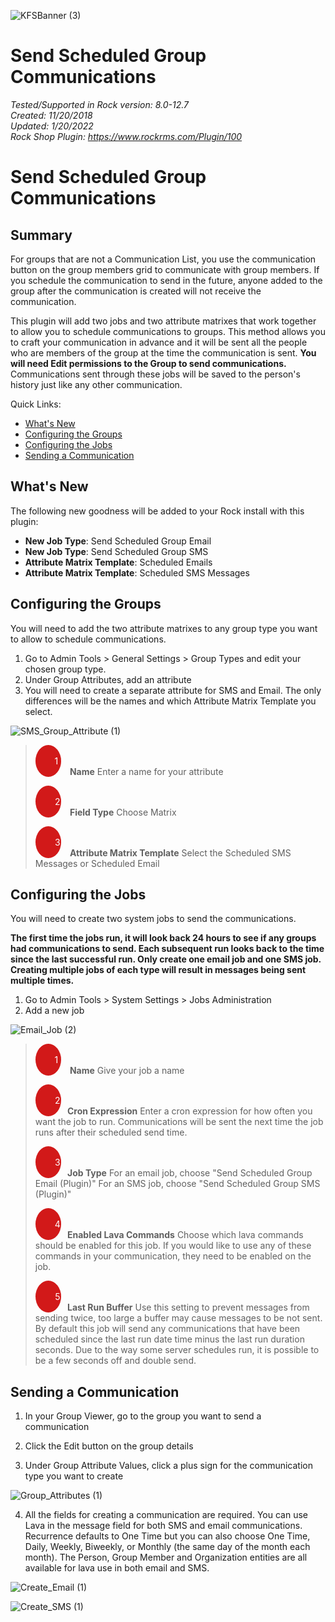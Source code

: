 ![KFSBanner (3)](https://user-images.githubusercontent.com/81330042/118855629-938f0f00-b89b-11eb-8b82-7496ebd61e08.jpg)



# Send Scheduled Group Communications
*Tested/Supported in Rock version:  8.0-12.7*   
*Created:  11/20/2018*  
*Updated:  1/20/2022*   
*Rock Shop Plugin: https://www.rockrms.com/Plugin/100*

# Send Scheduled Group Communications

## Summary

For groups that are not a Communication List, you use the communication button on the group members grid to communicate with group members. If you schedule the communication to send in the future, anyone added to the group after the communication is created will not receive the communication.

This plugin will add two jobs and two attribute matrixes that work together to allow you to schedule communications to groups. This method allows you to craft your communication in advance and it will be sent all the people who are members of the group at the time the communication is sent. **You will need Edit permissions to the Group to send communications.** Communications sent through these jobs will be saved to the person's history just like any other communication.



Quick Links:

- [What's New](#whats-new)
- [Configuring the Groups](#configuring-the-groups)
- [Configuring the Jobs](#configuring-the-jobs)
- [Sending a Communication](#sending-a-communication)



## What's New

The following new goodness will be added to your Rock install with this plugin:

- **New Job Type**: Send Scheduled Group Email
- **New Job Type**: Send Scheduled Group SMS
- **Attribute Matrix Template**: Scheduled Emails
- **Attribute Matrix Template**: Scheduled SMS Messages



## Configuring the Groups

You will need to add the two attribute matrixes to any group type you want to allow to schedule communications.

1. Go to Admin Tools > General Settings > Group Types and edit your chosen group type.
2. Under Group Attributes, add an attribute
3. You will need to create a separate attribute for SMS and Email. The only differences will be the names and which Attribute Matrix Template you select.

![SMS_Group_Attribute (1)](https://user-images.githubusercontent.com/81330042/123459868-76d9ab80-d5ac-11eb-89f8-a8045b16d93f.png)

> <span style="padding-left: 30px; margin-right: 10px; width: .8em;background: #d21919; border-radius: 100%; color: white; text-align: center; display: inline-block;">&nbsp;&nbsp;1&nbsp;&nbsp;</span> **Name** Enter a name for your attribute
>
> <span style="padding-left: 30px; margin-right: 10px; width: .8em;background: #d21919; border-radius: 100%; color: white; text-align: center; display: inline-block;">&nbsp;&nbsp;2&nbsp;&nbsp;</span> **Field Type** Choose Matrix
>
> <span style="padding-left: 30px; margin-right: 10px; width: .8em;background: #d21919; border-radius: 100%; color: white; text-align: center; display: inline-block;">&nbsp;&nbsp;3&nbsp;&nbsp;</span> **Attribute Matrix Template** Select the Scheduled SMS Messages or Scheduled Email



## Configuring the Jobs

You will need to create two system jobs to send the communications.

**The first time the jobs run, it will look back 24 hours to see if any groups had communications to send. Each subsequent run looks back to the time since the last successful run. Only create one email job and one SMS job. Creating multiple jobs of each type will result in messages being sent multiple times.**

1. Go to Admin Tools > System Settings > Jobs Administration
2. Add a new job

![Email_Job (2)](https://user-images.githubusercontent.com/81330042/123459947-8f49c600-d5ac-11eb-8fb0-3fa27aa8405e.png)

> <span style="padding-left: 30px; margin-right: 10px; width: .8em;background: #d21919; border-radius: 100%; color: white; text-align: center; display: inline-block;">&nbsp;&nbsp;1&nbsp;&nbsp;</span> **Name** Give your job a name
>
> <span style="padding-left: 30px; margin-right: 10px; width: .8em;background: #d21919; border-radius: 100%; color: white; text-align: center; display: inline-block;">&nbsp;&nbsp;2&nbsp;&nbsp;</span>**Cron Expression** Enter a cron expression for how often you want the job to run. Communications will be sent the next time the job runs after their scheduled send time.
>
> <span style="padding-left: 30px; margin-right: 10px; width: .8em;background: #d21919; border-radius: 100%; color: white; text-align: center; display: inline-block;">&nbsp;&nbsp;3&nbsp;&nbsp;</span>**Job Type** For an email job, choose "Send Scheduled Group Email (Plugin)" For an SMS job, choose "Send Scheduled Group SMS (Plugin)"
>
> <span style="padding-left: 30px; margin-right: 10px; width: .8em;background: #d21919; border-radius: 100%; color: white; text-align: center; display: inline-block;">&nbsp;&nbsp;4&nbsp;&nbsp;</span>**Enabled Lava Commands** Choose which lava commands should be enabled for this job. If you would like to use any of these commands in your communication, they need to be enabled on the job.
>
> <span style="padding-left: 30px; margin-right: 10px; width: .8em;background: #d21919; border-radius: 100%; color: white; text-align: center; display: inline-block;">&nbsp;&nbsp;5&nbsp;&nbsp;</span>**Last Run Buffer** Use this setting to prevent messages from sending twice, too large a buffer may cause messages to be not sent. By default this job will send any communications that have been scheduled since the last run date time minus the last run duration seconds. Due to the way some server schedules run, it is possible to be a few seconds off and double send.



## Sending a Communication

1. In your Group Viewer, go to the group you want to send a communication

2. Click the Edit button on the group details

3. Under Group Attribute Values, click a plus sign for the communication type you want to create

![Group_Attributes (1)](https://user-images.githubusercontent.com/81330042/123460131-c9b36300-d5ac-11eb-9c1c-cb303788cbb3.png)

4. All the fields for creating a communication are required. You can use Lava in the message field for both SMS and email communications. Recurrence defaults to One Time but you can also choose One Time, Daily, Weekly, Biweekly, or Monthly (the same day of the month each month). The Person, Group Member and Organization entities are all available for lava use in both email and SMS.

![Create_Email (1)](https://user-images.githubusercontent.com/81330042/152549353-6f5c3e2a-2f7c-47ef-b24a-0f281f95a7d4.png)

![Create_SMS (1)](https://user-images.githubusercontent.com/81330042/123460161-d6d05200-d5ac-11eb-89b6-012c214f5f23.png)
